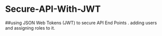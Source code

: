 # Secure-API-With-JWT
##using JSON Web Tokens (JWT) to secure API End Points .
adding users and assigning roles to it.
